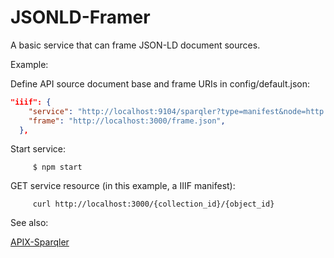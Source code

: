 JSONLD-Framer
======

A basic service that can frame JSON-LD document sources.

Example:

Define API source document base and frame URIs in config/default.json:
```json
"iiif": {
    "service": "http://localhost:9104/sparqler?type=manifest&node=http://localhost:8080/fcrepo/rest/collection/",
    "frame": "http://localhost:3000/frame.json",
  },
```  
 Start service:
 
         $ npm start
         
 GET service resource (in this example, a IIIF manifest):
            
         curl http://localhost:3000/{collection_id}/{object_id}
         
         
See also:

[APIX-Sparqler](https://github.com/pan-dora/apix-sparqler)         